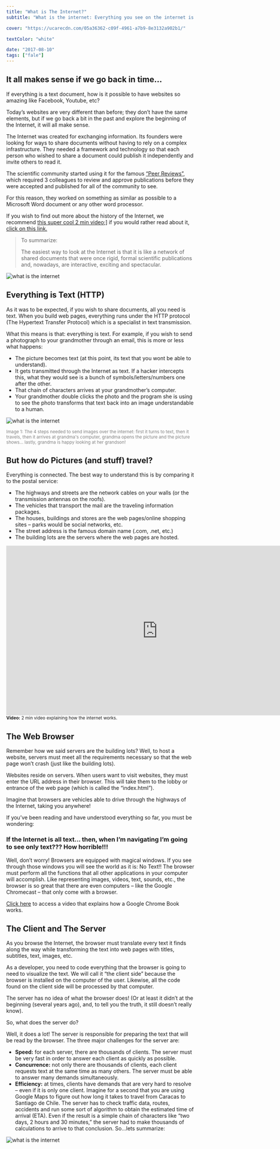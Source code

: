 ```yaml
---
title: "What is The Internet?"
subtitle: "What is the internet: Everything you see on the internet is a text document. Everything!! As developers, all we do is generate chunks of text based on a set of criteria. If you understand this simple concept, the sky will be the limit."

cover: "https://ucarecdn.com/05a36362-c09f-4961-a7b9-8e3132a902b1/"

textColor: "white"

date: "2017-08-10"
tags: ["fale"]
---
```


## It all makes sense if we go back in time…

If everything is a text document, how is it possible to have websites so amazing like Facebook, Youtube, etc?

Today’s websites are very different than before; they don’t have the same elements, but if we go back a bit in the past and explore the beginning of the Internet, it will all make sense.

The Internet was created for exchanging information.  Its founders were looking for ways to share documents without having to rely on a complex infrastructure.  They needed a framework and technology so that each person who wished to share a document could publish it independently and invite others to read it.

The scientific community started using it for the famous [“Peer Reviews”](https://www.elsevier.com/reviewers/what-is-peer-review), which required 3 colleagues to review and approve publications before they were accepted and published for all of the community to see.

For this reason, they worked on something as similar as possible to a Microsoft Word document or any other word processor.

If you wish to find out more about the history of the Internet, we recommend [this super cool 2 min video;](https://www.youtube.com/watch?v=h8K49dD52WA)] if you would rather read about it, [click on this link.](https://www.internetsociety.org/internet/history-internet/brief-history-internet/)


>To summarize:
>
>The easiest way to look at the Internet is that it is like a network of shared documents that were once rigid, formal scientific publications and, nowadays, are interactive, exciting and spectacular.

![what is the internet](https://ucarecdn.com/ffe440de-8746-4ab5-81cc-37ef107155e9/-/resize/200x/)


## Everything is Text (HTTP)


As it was to be expected, if you wish to share documents, all you need is text.  When you build web pages, everything runs under the HTTP protocol (The Hypertext Transfer Protocol) which is a specialist in text transmission.

What this means is that: everything is text.  For example, if you wish to send a photograph to your grandmother through an email, this is more or less what happens:

+ The picture becomes text (at this point, its text that you wont be able to understand).
+ It gets transmitted through the Internet as text.  If a hacker intercepts this, what they would see is a bunch of symbols/letters/numbers one after the other.
+ That chain of characters arrives at your grandmother’s computer.
+ Your grandmother double clicks the photo and the program she is using to see the photo transforms that text back into an image understandable to a human.

![what is the internet](https://ucarecdn.com/2fd53b0a-5243-4440-8fc6-7fd74ac5a46e/)
  
<small style="color:grey">Image 1: The 4 steps needed to send images over the internet: first it turns to text, then it travels, then it arrives at grandma's computer, grandma opens the picture and the picture shows… lastly, grandma is happy looking at her grandson!</small>

## But how do Pictures (and stuff) travel?

Everything is connected.  The best way to understand this is by comparing it to the postal service:

+ The highways and streets are the network cables on your walls (or the transmission antennas on the roofs).
+ The vehicles that transport the mail are the traveling information packages.
+ The houses, buildings and stores are the web pages/online shopping sites – parks would be social networks, etc.
+ The street address is the famous domain name (.com, .net, etc.)
+ The building lots are the servers where the web pages are hosted.


<iframe width="807" height="453" src="https://www.youtube.com/embed/UiBT3Kj8KBM" frameborder="0" allow="accelerometer; autoplay; encrypted-media; gyroscope; picture-in-picture" allowfullscreen></iframe>

<small style="text-align: center">
<strong>Video:</strong> 2 min video explaining how the internet works.
</small>

## The Web Browser

Remember how we said servers are the building lots?  Well, to host a website, servers must meet all the requirements necessary so that the web page won’t crash (just like the building lots).

Websites reside on servers.  When users want to visit websites, they must enter the URL address in their browser.  This will take them to the lobby or entrance of the web page (which is called the “index.html”).

Imagine that browsers are vehicles able to drive through the highways of the Internet, taking you anywhere!

If you’ve been reading and have understood everything so far, you must be wondering:

### If the Internet is all text… then, when I’m navigating I’m going to see only text???  How horrible!!!

Well, don’t worry!  Browsers are equipped with magical windows.  If you see through those windows you will see the world as it is: No Text!!  The browser must perform all the functions that all other applications in your computer will accomplish.  Like representing images, videos, text, sounds, etc., the browser is so great that there are even computers – like the Google Chromecast – that only come with a browser.

[Click here](https://www.youtube.com/watch?v=0QRO3gKj3qw) to access a video that explains how a Google Chrome Book works.

## The Client and The Server

As you browse the Internet, the browser must translate every text it finds along the way while transforming the text into web pages with titles, subtitles, text, images, etc.

As a developer, you need to code everything that the browser is going to need to visualize the text.  We will call it “the client side” because the browser is installed on the computer of the user.  Likewise, all the code found on the client side will be processed by that computer.

The server has no idea of what the browser does! (Or at least it didn’t at the beginning (several years ago), and, to tell you the truth, it still doesn’t really know).

So, what does the server do?

Well, it does a lot!  The server is responsible for preparing the text that will be read by the browser.  The three major challenges for the server are:

+ **Speed:** for each server, there are thousands of clients.  The server must be very fast in order to answer each client as quickly as possible.
+ **Concurrence:** not only there are thousands of clients, each client requests text at the same time as many others.  The server must be able to answer many demands simultaneously.
+ **Efficiency:** at times, clients have demands that are very hard to resolve – even if it is only one client.  Imagine for a second that you are using Google Maps to figure out how long it takes to travel from Caracas to Santiago de Chile.  The server has to check traffic data, routes, accidents and run some sort of algorithm to obtain the estimated time of arrival (ETA).  Even if the result is a simple chain of characters like “two days, 2 hours and 30 minutes,” the server had to make thousands of calculations to arrive to that conclusion.
So…lets summarize:

![what is the internet](https://ucarecdn.com/57821cbc-5ba0-4e1c-9b90-7f1df7c637fa/-/resize/200x/)

 




